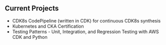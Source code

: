 ## Current Projects

* CDK8s CodePipeline (written in CDK) for continuous CDK8s synthesis
* Kubernetes and CKA Certification 
* Testing Patterns - Unit, Integration, and Regression Testing with AWS CDK and Python


